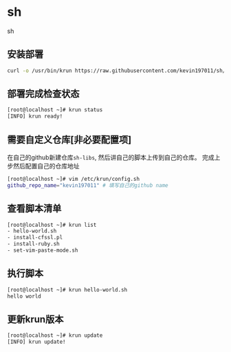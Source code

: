 # sh
sh

## 安装部署
```bash
curl -o /usr/bin/krun https://raw.githubusercontent.com/kevin197011/sh/main/krun && chmod +x /usr/bin/krun
```
## 部署完成检查状态
```bash
[root@localhost ~]# krun status
[INFO] krun ready!
```
## 需要自定义仓库[非必要配置项]
在自己的github新建仓库`sh-libs`, 然后讲自己的脚本上传到自己的仓库。
完成上步然后配置自己的仓库地址
```bash
[root@localhost ~]# vim /etc/krun/config.sh
github_repo_name="kevin197011" # 填写自己的github name
```
## 查看脚本清单
```bash
[root@localhost ~]# krun list
- hello-world.sh
- install-cfssl.pl
- install-ruby.sh
- set-vim-paste-mode.sh
```

## 执行脚本
```bash
[root@localhost ~]# krun hello-world.sh
hello world
```

## 更新krun版本
```bash
[root@localhost ~]# krun update
[INFO] krun update!
```
